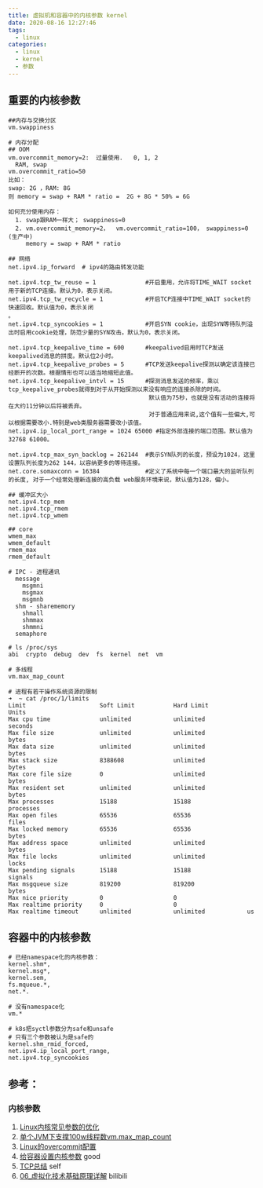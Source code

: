```yaml
---
title: 虚拟机和容器中的内核参数 kernel
date: 2020-08-16 12:27:46
tags:
  - linux
categories:
  - linux 
  - kernel  
  - 参数 
---
```


<p></p>
<!-- more -->

## 重要的内核参数

```
##内存与交换分区
vm.swappiness

# 内存分配  
## OOM
vm.overcommit_memory=2:  过量使用.   0, 1, 2
  RAM, swap
vm.overcommit_ratio=50
比如：
swap: 2G ，RAM: 8G
则 memory = swap + RAM * ratio =  2G + 8G * 50% = 6G
        
如何充分使用内存：
  1. swap跟RAM一样大； swappiness=0
  2. vm.overcommit_memory=2，  vm.overcommit_ratio=100， swappiness=0 (生产中)
     memory = swap + RAM * ratio        
```

```
## 网络
net.ipv4.ip_forward  # ipv4的路由转发功能

net.ipv4.tcp_tw_reuse = 1              #开启重用，允许将TIME_WAIT socket用于新的TCP连接。默认为0，表示关闭。
net.ipv4.tcp_tw_recycle = 1            #开启TCP连接中TIME_WAIT socket的快速回收。默认值为0，表示关闭
。
net.ipv4.tcp_syncookies = 1            #开启SYN cookie，出现SYN等待队列溢出时启用cookie处理，防范少量的SYN攻击。默认为0，表示关闭。

net.ipv4.tcp_keepalive_time = 600      #keepalived启用时TCP发送keepalived消息的拼度。默认位2小时。
net.ipv4.tcp_keepalive_probes = 5      #TCP发送keepalive探测以确定该连接已经断开的次数。根据情形也可以适当地缩短此值。
net.ipv4.tcp_keepalive_intvl = 15      #探测消息发送的频率，乘以tcp_keepalive_probes就得到对于从开始探测以来没有响应的连接杀除的时间。
                                        默认值为75秒，也就是没有活动的连接将在大约11分钟以后将被丢弃。
                                        对于普通应用来说,这个值有一些偏大,可以根据需要改小.特别是web类服务器需要改小该值。
net.ipv4.ip_local_port_range = 1024 65000 #指定外部连接的端口范围。默认值为32768 61000。

net.ipv4.tcp_max_syn_backlog = 262144  #表示SYN队列的长度，预设为1024，这里设置队列长度为262 144，以容纳更多的等待连接。
net.core.somaxconn = 16384             #定义了系统中每一个端口最大的监听队列的长度, 对于一个经常处理新连接的高负载 web服务环境来说，默认值为128，偏小。

## 缓冲区大小
net.ipv4.tcp_mem
net.ipv4.tcp_rmem
net.ipv4.tcp_wmem

## core
wmem_max
wmem_default
rmem_max
rmem_default
```

```
# IPC - 进程通讯
  message
    msgmni
    msgmax
    msgmnb
  shm - sharememory
    shmall
    shmmax
    shmmni
  semaphore  
```


```
# ls /proc/sys
abi  crypto  debug  dev  fs  kernel  net  vm

# 多线程
vm.max_map_count 
```


```
# 进程有若干操作系统资源的限制
➜  ~ cat /proc/1/limits
Limit                     Soft Limit           Hard Limit           Units
Max cpu time              unlimited            unlimited            seconds
Max file size             unlimited            unlimited            bytes
Max data size             unlimited            unlimited            bytes
Max stack size            8388608              unlimited            bytes
Max core file size        0                    unlimited            bytes
Max resident set          unlimited            unlimited            bytes
Max processes             15188                15188                processes
Max open files            65536                65536                files
Max locked memory         65536                65536                bytes
Max address space         unlimited            unlimited            bytes
Max file locks            unlimited            unlimited            locks
Max pending signals       15188                15188                signals
Max msgqueue size         819200               819200               bytes
Max nice priority         0                    0
Max realtime priority     0                    0
Max realtime timeout      unlimited            unlimited            us
```

## 容器中的内核参数
```
# 已经namespace化的内核参数：
kernel.shm*,
kernel.msg*,
kernel.sem,
fs.mqueue.*,
net.*.

# 没有namespace化
vm.*

# k8s把syctl参数分为safe和unsafe
# 只有三个参数被认为是safe的
kernel.shm_rmid_forced,
net.ipv4.ip_local_port_range,
net.ipv4.tcp_syncookies
```

## 参考：
### 内核参数
1. [Linux内核常见参数的优化](https://www.jianshu.com/p/3096a8e6a36f)
2. [单个JVM下支撑100w线程数vm.max_map_count](https://blog.csdn.net/vic_qxz/article/details/82853447)
3. [Linux的overcommit配置](http://www.firefoxbug.com/index.php/archives/2800/)
4. [给容器设置内核参数](https://tencentcloudcontainerteam.github.io/2018/11/19/kernel-parameters-and-container/) good
5. [TCP总结](../../../../2015/04/25/tcp/) self
6. [06_虚拟化技术基础原理详解](https://www.bilibili.com/video/BV1W7411J7DP?p=5&vd_source=f6e8c1128f9f264c5ab8d9411a644036) bilibili